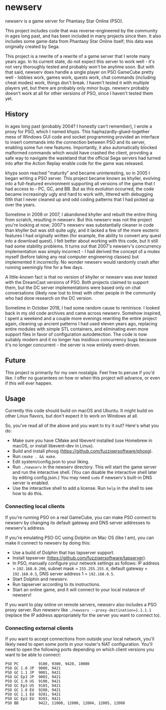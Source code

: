 # newserv

newserv is a game server for Phantasy Star Online (PSO).

This project includes code that was reverse-engineered by the community in ages long past, and has been included in many projects since then. It also includes some game data from Phantasy Star Online itself; this data was originally created by Sega.

This project is a rewrite of a rewrite of a game server that I wrote many years ago. In its current state, do not expect this server to work well - it's not very thoroughly tested and probably won't be anytime soon. But with that said, newserv does handle a single player on PSO GameCube pretty well - lobbies work, games work, quests work, chat commands (including cheat modes) work, things don't break. I haven't tested it with multiple players yet, but there are probably only minor bugs. newserv probably doesn't work at all for other versions of PSO, since I haven't tested them yet.

## History

In ages long past (probably 2004? I honestly can't remember), I wrote a proxy for PSO, which I named khyps. This haphazardly-glued-together mess of Windows GUI code and socket programming provided an interface to insert commands into the connection between PSO and its server, enabling some fun new features. Importantly, it also automatically blocked malformed commands which would have crashed the client, providing a safe way to navigate the wasteland that the official Sega servers had turned into after the Action Replay enable code for the game was released.

khyps soon reached "maturity" and became uninteresting, so in 2005 I began writing a PSO server. This project became known as khyller, evolving into a full-featured environment supporting all versions of the game that I had access to - PC, GC, and BB. But as this evolution occurred, the code became increasingly ugly and hard to work with, littered with debugging filth that I never cleaned up and odd coding patterns that I had picked up over the years.

Sometime in 2006 or 2007, I abandoned khyller and rebuilt the entire thing from scratch, resulting in newserv. But this newserv was not the project you're looking at now; 2007's newserv was substantially cleaner in code than khyller but was still quite ugly, and it lacked a few of the more esoteric features I had originally written (for example, the ability to convert any quest into a download quest). I felt better about working with this code, but it still had some stability problems. It turns out that 2007's newserv's concurrency implementation was simply incorrect - I had derived the concept of a mutex myself (before taking any real computer engineering classes) but implemented it incorrectly. No wonder newserv would randomly crash after running seemingly fine for a few days.

A little-known fact is that no version of khyller or newserv was ever tested with the DreamCast versions of PSO. Both projects claimed to support them, but the DC server implementations were based only on chat conversations (likely now lost to time) with other people in the community who had done research on the DC version.

Sometime in October 2018, I had some random cause to reminisce. I looked back in my old code archives and came across newserv. Somehow inspired, I spent a weekend and a couple more evenings rewriting the entire project again, cleaning up ancient patterns I had used eleven years ago, replacing entire modules with simple STL containers, and eliminating even more support files in favor of configuration autodetection. The code is now suitably modern and it no longer has insidious concurrency bugs because it's no longer concurrent - the server is now entirely event-driven.

## Future

This project is primarily for my own nostalgia. Feel free to peruse if you'd like. I offer no guarantees on how or when this project will advance, or even if this will ever happen.

## Usage

Currently this code should build on macOS and Ubuntu. It might build on other Linux flavors, but don't expect it to work on Windows at all.

So, you've read all of the above and you want to try it out? Here's what you do:
- Make sure you have CMake and libevent installed (use Homebrew in macOS, or install libevent-dev in Linux).
- Build and install phosg (https://github.com/fuzziqersoftware/phosg).
- Run `cmake . && make`.
- Edit system/config.json to your liking.
- Run `./newserv` in the newserv directory. This will start the game server and run the interactive shell. (You can disable the interactive shell later by editing config.json.) You may need `sudo` if newserv's built-in DNS server is enabled.
- Use the interactive shell to add a license. Run `help` in the shell to see how to do this.

### Connecting local clients

If you're running PSO on a real GameCube, you can make PSO connect to newserv by changing its default gateway and DNS server addresses to newserv's address.

If you're emulating PSO GC using Dolphin on Mac OS (like I am), you can make it connect to newserv by doing this:
- Use a build of Dolphin that has tapserver support.
- Install tapserver (https://github.com/fuzziqersoftware/tapserver).
- In PSO, manually configure your network settings as follows: IP address = `192.168.0.200`, subnet mask = `255.255.255.0`, default gateway = `192.168.0.5`, DNS server address 1 = `192.168.0.5`.
- Start Dolphin and newserv.
- Run tapserver according to its instructions.
- Start an online game, and it will connect to your local instance of newserv!

If you want to play online on remote servers, newserv also includes a PSO proxy server. Run newserv like `./newserv --proxy-destination=1.1.1.1` (replace the IP address appropriately for the server you want to connect to).

### Connecting external clients

If you want to accept connections from outside your local network, you'll likely need to open some ports in your router's NAT configuration. You'll need to open the following ports depending on which client versions you want to be able to connect:

    PSO PC         9100, 9300, 9420, 10000
    PSO GC 1.0 JP  9000, 9421
    PSO GC 1.1 JP  9001, 9421
    PSO GC Ep3 JP  9003, 9421
    PSO GC 1.0 US  9100, 9421
    PSO GC Ep3 US  9103, 9421
    PSO GC 1.0 EU  9200, 9421
    PSO GC 1.1 EU  9201, 9421
    PSO GC Ep3 EU  9203, 9421
    PSO BB         9422, 11000, 12000, 12004, 12005, 12008
